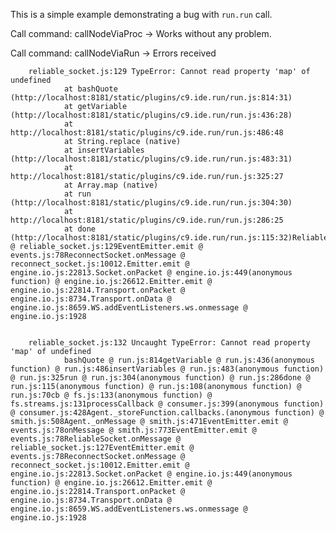 This is a simple example demonstrating a bug with `run.run` call.

Call command: callNodeViaProc -> Works without any problem.

Call command: callNodeViaRun -> Errors received

		reliable_socket.js:129 TypeError: Cannot read property 'map' of undefined
				at bashQuote (http://localhost:8181/static/plugins/c9.ide.run/run.js:814:31)
				at getVariable (http://localhost:8181/static/plugins/c9.ide.run/run.js:436:28)
				at http://localhost:8181/static/plugins/c9.ide.run/run.js:486:48
				at String.replace (native)
				at insertVariables (http://localhost:8181/static/plugins/c9.ide.run/run.js:483:31)
				at http://localhost:8181/static/plugins/c9.ide.run/run.js:325:27
				at Array.map (native)
				at run (http://localhost:8181/static/plugins/c9.ide.run/run.js:304:30)
				at http://localhost:8181/static/plugins/c9.ide.run/run.js:286:25
				at done (http://localhost:8181/static/plugins/c9.ide.run/run.js:115:32)ReliableSocket.onMessage @ reliable_socket.js:129EventEmitter.emit @ events.js:78ReconnectSocket.onMessage @ reconnect_socket.js:10012.Emitter.emit @ engine.io.js:22813.Socket.onPacket @ engine.io.js:449(anonymous function) @ engine.io.js:26612.Emitter.emit @ engine.io.js:22814.Transport.onPacket @ engine.io.js:8734.Transport.onData @ engine.io.js:8659.WS.addEventListeners.ws.onmessage @ engine.io.js:1928


		reliable_socket.js:132 Uncaught TypeError: Cannot read property 'map' of undefined
				bashQuote @ run.js:814getVariable @ run.js:436(anonymous function) @ run.js:486insertVariables @ run.js:483(anonymous function) @ run.js:325run @ run.js:304(anonymous function) @ run.js:286done @ run.js:115(anonymous function) @ run.js:108(anonymous function) @ run.js:70cb @ fs.js:133(anonymous function) @ fs.streams.js:131processCallback @ consumer.js:399(anonymous function) @ consumer.js:428Agent._storeFunction.callbacks.(anonymous function) @ smith.js:508Agent._onMessage @ smith.js:471EventEmitter.emit @ events.js:78onMessage @ smith.js:773EventEmitter.emit @ events.js:78ReliableSocket.onMessage @ reliable_socket.js:127EventEmitter.emit @ events.js:78ReconnectSocket.onMessage @ reconnect_socket.js:10012.Emitter.emit @ engine.io.js:22813.Socket.onPacket @ engine.io.js:449(anonymous function) @ engine.io.js:26612.Emitter.emit @ engine.io.js:22814.Transport.onPacket @ engine.io.js:8734.Transport.onData @ engine.io.js:8659.WS.addEventListeners.ws.onmessage @ engine.io.js:1928